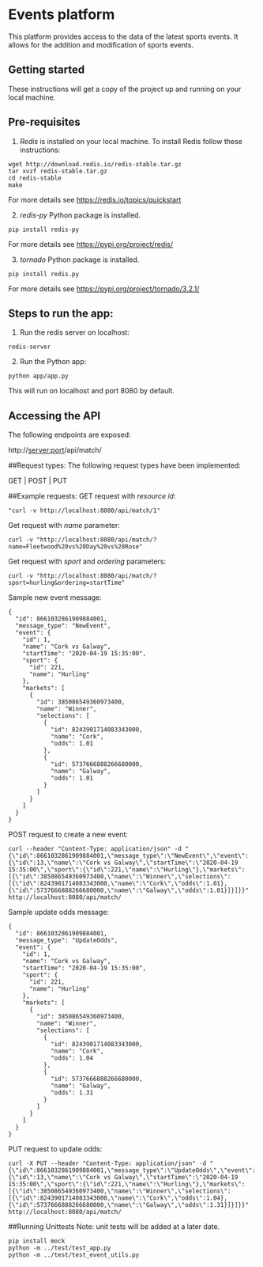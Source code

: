 # Events platform

This platform provides access to the data of the latest sports events. It allows for the addition and modification of sports events.

## Getting started
These instructions will get a copy of the project up and running on your local machine.

## Pre-requisites


1. _Redis_ is installed on your local machine. To install Redis follow these instructions:
```
wget http://download.redis.io/redis-stable.tar.gz
tar xvzf redis-stable.tar.gz
cd redis-stable
make
```

For more details see <https://redis.io/topics/quickstart>

2. _redis-py_  Python package is installed.
```
pip install redis-py
```
For more details see <https://pypi.org/project/redis/>


3. _tornado_ Python package is installed.
```
pip install redis.py
```
For more details see <https://pypi.org/project/tornado/3.2.1/>


## Steps to run the app:

1. Run the redis server on localhost:
```
redis-server
```

2. Run the Python app:
```
python app/app.py
```

This will run on localhost and port 8080 by default.

## Accessing the API
The following endpoints are exposed:

http://<server:port>/api/match/

##Request types:
The following request types have been implemented:

GET | POST | PUT

##Example requests:
GET request with _resource id_:

```
"curl -v http://localhost:8080/api/match/1"
```

Get request with _name_ parameter:
```
curl -v "http://localhost:8080/api/match/?name=Fleetwood%20vs%20Day%20vs%20Rose"
```

Get request with _sport_ and _ordering_ parameters:

```
curl -v "http://localhost:8080/api/match/?sport=hurling&ordering=startTime"
```

Sample new event message:
```
{
  "id": 8661032861909884001,
  "message_type": "NewEvent",
  "event": {
    "id": 1,
    "name": "Cork vs Galway",
    "startTime": "2020-04-19 15:35:00",
    "sport": {
      "id": 221,
      "name": "Hurling"
    },
    "markets": [
      {
        "id": 385086549360973400,
        "name": "Winner",
        "selections": [
          {
            "id": 8243901714083343000,
            "name": "Cork",
            "odds": 1.01
          },
          {
            "id": 5737666888266680000,
            "name": "Galway",
            "odds": 1.01
          }
        ]
      }
    ]
  }
}
```

POST request to create a new event:
```
curl --header "Content-Type: application/json" -d "{\"id\":8661032861909884001,\"message_type\":\"NewEvent\",\"event\":{\"id\":13,\"name\":\"Cork vs Galway\",\"startTime\":\"2020-04-19 15:35:00\",\"sport\":{\"id\":221,\"name\":\"Hurling\"},\"markets\":[{\"id\":385086549360973400,\"name\":\"Winner\",\"selections\":[{\"id\":8243901714083343000,\"name\":\"Cork\",\"odds\":1.01},{\"id\":5737666888266680000,\"name\":\"Galway\",\"odds\":1.01}]}]}}" http://localhost:8080/api/match/
```

Sample update odds message:
```
{
  "id": 8661032861909884001,
  "message_type": "UpdateOdds",
  "event": {
    "id": 1,
    "name": "Cork vs Galway",
    "startTime": "2020-04-19 15:35:00",
    "sport": {
      "id": 221,
      "name": "Hurling"
    },
    "markets": [
      {
        "id": 385086549360973400,
        "name": "Winner",
        "selections": [
          {
            "id": 8243901714083343000,
            "name": "Cork",
            "odds": 1.04
          },
          {
            "id": 5737666888266680000,
            "name": "Galway",
            "odds": 1.31
          }
        ]
      }
    ]
  }
}
```

PUT request to update odds:

```
curl -X PUT --header "Content-Type: application/json" -d "{\"id\":8661032861909884001,\"message_type\":\"UpdateOdds\",\"event\":{\"id\":13,\"name\":\"Cork vs Galway\",\"startTime\":\"2020-04-19 15:35:00\",\"sport\":{\"id\":221,\"name\":\"Hurling\"},\"markets\":[{\"id\":385086549360973400,\"name\":\"Winner\",\"selections\":[{\"id\":8243901714083343000,\"name\":\"Cork\",\"odds\":1.04},{\"id\":5737666888266680000,\"name\":\"Galway\",\"odds\":1.31}]}]}}" http://localhost:8080/api/match/
```

##Running Unittests
Note: unit tests will be added at a later date.

```
pip install mock
python -m ../test/test_app.py
python -m ../test/test_event_utils.py
```
